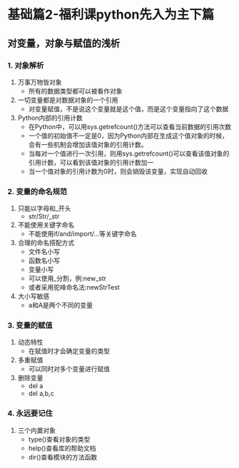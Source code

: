 # 基础篇2-福利课python先入为主下篇
## 对变量，对象与赋值的浅析
### 1. 对象解析
1. 万事万物皆对象
    - 所有的数据类型都可以被看作对象
2. 一切变量都是对数据对象的一个引用
    - 对变量赋值，不是说这个变量就是这个值，而是这个变量指向了这个数据
3. Python内部的引用计数
    - 在Python中，可以用sys.getrefcount()方法可以查看当前数据的引用次数
    - 一个值的初始值不一定是0，因为Python内部在生成这个值对象的时候，会有一些机制会增加该值对象的引用计数。
    - 当每对一个值进行一次引用，则用sys.getrefcount()可以查看该值对象的引用计数，可以看到该值对象的引用计数加一
    - 当一个值对象的引用计数为0时，则会销毁该变量，实现自动回收
### 2. 变量的命名规范
1. 只能以字母和_开头
    - str/Str/_str
2. 不能使用关键字命名
    - 不能使用if/and/import/...等关键字命名
3. 合理的命名搭配方式
    - 文件名小写
    - 函数名小写
    - 变量小写
    - 可以使用_分割，例:new_str
    - 或者采用驼峰命名法:newStrTest
4. 大小写敏感
    - a和A是两个不同的变量
### 3. 变量的赋值
1. 动态特性
    - 在赋值时才会确定变量的类型
2. 多重赋值
    - 可以同时对多个变量进行赋值
3. 删除变量
    - del a
    - del a,b,c
### 4. 永远要记住
1. 三个内置对象
    - type()查看对象的类型
    - help()查看库的帮助文档
    - dir()查看模块的方法函数